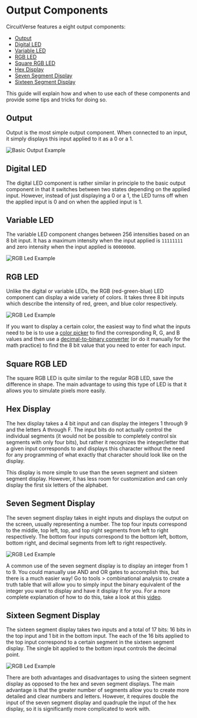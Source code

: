 # Output Components

CircuitVerse features a eight output components:
* [Output](#output)
* [Digital LED](#digital-led)
* [Variable LED](#variable-led)
* [RGB LED](#rgb-led)
* [Square RGB LED](#square-rgb-led)
* [Hex Display](#hex-display)
* [Seven Segment Display](#seven-segment-display)
* [Sixteen Segment Display](#sixteen-segment-display)

This guide will explain how and when to use each of these components and provide some tips and tricks for doing so.

## Output
Output is the most simple output component. When connected to an input, it simply displays this input applied to it as a 0 or a 1.

![Basic Output Example](images/basic_output.png)

## Digital LED
The digital LED component is rather similar in principle to the basic output component in that it switches between two states depending on the applied input. However, instead of just displaying a 0 or a 1, the LED turns off when the applied input is 0 and on when the applied input is 1.

## Variable LED
The variable LED component changes between 256 intensities based on an 8 bit input. It has a maximum intensity when the input applied is `11111111` and zero intensity when the input applied is `00000000`.

![RGB Led Example](images/variable_led.gif)


## RGB LED
Unlike the digital or variable LEDs, the RGB (red-green-blue) LED component can display a wide variety of colors. It takes three 8 bit inputs which describe the intensity of red, green, and blue color respectively. 

![RGB Led Example](images/RGBled_example.png)

If you want to display a certain color, the easiest way to find what the inputs need to be is to use a [color picker](https://htmlcolorcodes.com/color-picker/) to find the corresponding R, G, and B values and then use a [decimal-to-binary converter](https://codebeautify.org/decimal-binary-converter) (or do it manually for the math practice) to find the 8 bit value that you need to enter for each input.

## Square RGB LED
The square RGB LED is quite similar to the regular RGB LED, save the difference in shape. The main advantage to using this type of LED is that it allows you to simulate pixels more easily.

## Hex Display
The hex display takes a 4 bit input and can display the integers 1 through 9 and the letters A through F. The input bits do not actually control the individual segments (it would not be possible to completely control six segments with only four bits), but rather it recognizes the integer/letter that a given input corresponds to and displays this character without the need for any programming of what exactly that character should look like on the display.

This display is more simple to use than the seven segment and sixteen segment display. However, it has less room for customization and can only display the first six letters of the alphabet.

## Seven Segment Display
The seven segment display takes in eight inputs and displays the output on the screen, usually representing a number. The top four inputs correspond to the middle, top left, top, and top right segments from left to right respectively. The bottom four inputs correspond to the bottom left, bottom, bottom right, and decimal segments from left to right respectively.

![RGB Led Example](images/annotated_7seg.png)

A common use of the seven segment display is to display an integer from 1 to 9. You could manually use AND and OR gates to accomplish this, but there is a much easier way! Go to tools > combinational analysis to create a truth table that will allow you to simply input the binary equivalent of the integer you want to display and have it display it for you. For a more complete explanation of how to do this, take a look at this [video](https://www.youtube.com/watch?v=EqxCBW0lMVQ).

## Sixteen Segment Display
The sixteen segment display takes two inputs and a total of 17 bits: 16 bits in the top input and 1 bit in the bottom input. The each of the 16 bits applied to the top input correspond to a certain segment in the sixteen segment display. The single bit applied to the bottom input controls the decimal point. 

![RGB Led Example](images/annotated_16seg.png)

There are both advantages and disadvantages to using the sixteen segment display as opposed to the hex and seven segment displays. The main advantage is that the greater number of segments allow you to create more detailed and clear numbers and letters. However, it requires double the input of the seven segment display and quadruple the input of the hex display, so it is significantly more complicated to work with.